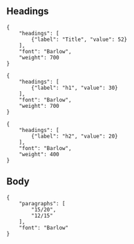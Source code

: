 ## Headings

```type
{
    "headings": [
        {"label": "Title", "value": 52}
    ],
    "font": "Barlow",
    "weight": 700
}
```

```type
{
    "headings": [
        {"label": "h1", "value": 30}
    ],
    "font": "Barlow",
    "weight": 700
}
```

```type
{
    "headings": [
        {"label": "h2", "value": 20}
    ],
    "font": "Barlow",
    "weight": 400
}
```

## Body

```type
{
    "paragraphs": [
        "15/20",
        "12/15"
    ],
    "font": "Barlow"
}
```
